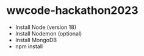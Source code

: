 # wwcode-hackathon2023

- Install Node (version 18)
- Install Nodemon (optional)
- Install MongoDB
- npm install
